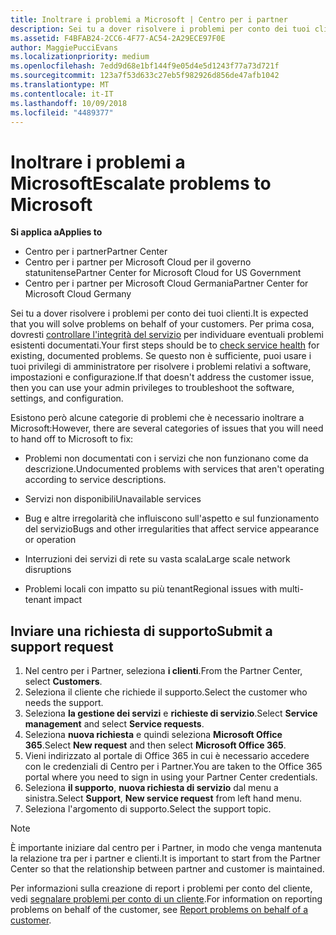 ```yaml
---
title: Inoltrare i problemi a Microsoft | Centro per i partner
description: Sei tu a dover risolvere i problemi per conto dei tuoi clienti.
ms.assetid: F4BFAB24-2CC6-4F77-AC54-2A29ECE97F0E
author: MaggiePucciEvans
ms.localizationpriority: medium
ms.openlocfilehash: 7edd9d68e1bf144f9e05d4e5d1243f77a73d721f
ms.sourcegitcommit: 123a7f53d633c27eb5f982926d856de47afb1042
ms.translationtype: MT
ms.contentlocale: it-IT
ms.lasthandoff: 10/09/2018
ms.locfileid: "4489377"
---
```

# <a name="escalate-problems-to-microsoft"></a><span data-ttu-id="0aa29-103">Inoltrare i problemi a Microsoft</span><span class="sxs-lookup"><span data-stu-id="0aa29-103">Escalate problems to Microsoft</span></span>

**<span data-ttu-id="0aa29-104">Si applica a</span><span class="sxs-lookup"><span data-stu-id="0aa29-104">Applies to</span></span>**

-  <span data-ttu-id="0aa29-105">Centro per i partner</span><span class="sxs-lookup"><span data-stu-id="0aa29-105">Partner Center</span></span>
-  <span data-ttu-id="0aa29-106">Centro per i partner per Microsoft Cloud per il governo statunitense</span><span class="sxs-lookup"><span data-stu-id="0aa29-106">Partner Center for Microsoft Cloud for US Government</span></span>
-  <span data-ttu-id="0aa29-107">Centro per i partner per Microsoft Cloud Germania</span><span class="sxs-lookup"><span data-stu-id="0aa29-107">Partner Center for Microsoft Cloud Germany</span></span>

<span data-ttu-id="0aa29-108">Sei tu a dover risolvere i problemi per conto dei tuoi clienti.</span><span class="sxs-lookup"><span data-stu-id="0aa29-108">It is expected that you will solve problems on behalf of your customers.</span></span> <span data-ttu-id="0aa29-109">Per prima cosa, dovresti [controllare l'integrità del servizio](check-service-health.md) per individuare eventuali problemi esistenti documentati.</span><span class="sxs-lookup"><span data-stu-id="0aa29-109">Your first steps should be to [check service health](check-service-health.md) for existing, documented problems.</span></span> <span data-ttu-id="0aa29-110">Se questo non è sufficiente, puoi usare i tuoi privilegi di amministratore per risolvere i problemi relativi a software, impostazioni e configurazione.</span><span class="sxs-lookup"><span data-stu-id="0aa29-110">If that doesn't address the customer issue, then you can use your admin privileges to troubleshoot the software, settings, and configuration.</span></span>

<span data-ttu-id="0aa29-111">Esistono però alcune categorie di problemi che è necessario inoltrare a Microsoft:</span><span class="sxs-lookup"><span data-stu-id="0aa29-111">However, there are several categories of issues that you will need to hand off to Microsoft to fix:</span></span>

-   <span data-ttu-id="0aa29-112">Problemi non documentati con i servizi che non funzionano come da descrizione.</span><span class="sxs-lookup"><span data-stu-id="0aa29-112">Undocumented problems with services that aren't operating according to service descriptions.</span></span>

-   <span data-ttu-id="0aa29-113">Servizi non disponibili</span><span class="sxs-lookup"><span data-stu-id="0aa29-113">Unavailable services</span></span>

-   <span data-ttu-id="0aa29-114">Bug e altre irregolarità che influiscono sull'aspetto e sul funzionamento del servizio</span><span class="sxs-lookup"><span data-stu-id="0aa29-114">Bugs and other irregularities that affect service appearance or operation</span></span>

-   <span data-ttu-id="0aa29-115">Interruzioni dei servizi di rete su vasta scala</span><span class="sxs-lookup"><span data-stu-id="0aa29-115">Large scale network disruptions</span></span>

-   <span data-ttu-id="0aa29-116">Problemi locali con impatto su più tenant</span><span class="sxs-lookup"><span data-stu-id="0aa29-116">Regional issues with multi-tenant impact</span></span>

## <a name="submit-a-support-request"></a><span data-ttu-id="0aa29-117">Inviare una richiesta di supporto</span><span class="sxs-lookup"><span data-stu-id="0aa29-117">Submit a support request</span></span>

1. <span data-ttu-id="0aa29-118">Nel centro per i Partner, seleziona **i clienti**.</span><span class="sxs-lookup"><span data-stu-id="0aa29-118">From the Partner Center, select **Customers**.</span></span>
2. <span data-ttu-id="0aa29-119">Seleziona il cliente che richiede il supporto.</span><span class="sxs-lookup"><span data-stu-id="0aa29-119">Select the customer who needs the support.</span></span>
3. <span data-ttu-id="0aa29-120">Seleziona **la gestione dei servizi** e **richieste di servizio**.</span><span class="sxs-lookup"><span data-stu-id="0aa29-120">Select **Service management** and select **Service requests**.</span></span>
4. <span data-ttu-id="0aa29-121">Seleziona **nuova richiesta** e quindi seleziona **Microsoft Office 365**.</span><span class="sxs-lookup"><span data-stu-id="0aa29-121">Select **New request** and then select **Microsoft Office 365**.</span></span>
5. <span data-ttu-id="0aa29-122">Vieni indirizzato al portale di Office 365 in cui è necessario accedere con le credenziali di Centro per i Partner.</span><span class="sxs-lookup"><span data-stu-id="0aa29-122">You are taken to the Office 365 portal where you need to sign in using your Partner Center credentials.</span></span>
6. <span data-ttu-id="0aa29-123">Seleziona **il supporto**, **nuova richiesta di servizio** dal menu a sinistra.</span><span class="sxs-lookup"><span data-stu-id="0aa29-123">Select **Support**, **New service request** from left hand menu.</span></span>
7. <span data-ttu-id="0aa29-124">Seleziona l'argomento di supporto.</span><span class="sxs-lookup"><span data-stu-id="0aa29-124">Select the support topic.</span></span>

>[!NOTE]
><span data-ttu-id="0aa29-125">È importante iniziare dal centro per i Partner, in modo che venga mantenuta la relazione tra per i partner e clienti.</span><span class="sxs-lookup"><span data-stu-id="0aa29-125">It is important to start from the Partner Center so that the relationship between partner and customer is maintained.</span></span> 


<span data-ttu-id="0aa29-126">Per informazioni sulla creazione di report i problemi per conto del cliente, vedi [segnalare problemi per conto di un cliente](report-problems-on-behalf-of-a-customer.md).</span><span class="sxs-lookup"><span data-stu-id="0aa29-126">For information on reporting problems on behalf of the customer, see [Report problems on behalf of a customer](report-problems-on-behalf-of-a-customer.md).</span></span>

 

 



